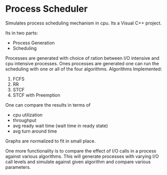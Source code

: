 # Process Scheduler

Simulates process scheduling mechanism in cpu.
Its a Visual C++ project.

Its in two parts:
 - Process Generation
 - Scheduling

Processes are generated with choice of ration between I/O intensive and cpu intensive processes.
Ones processes are generated one can run the scheduling with one or all of the four algorithms.
Algorithms Implemented:
  1. FCFS
  2. RR
  3. STCF
  4. STCF with Preemption

One can compare the results in terms of
 - cpu utilization
 - throughput
 - avg ready wait time (wait time in ready state)
 - avg turn around time

Graphs are normalized to fit in small place.

One more functionality is to compare the effect of I/O calls in a process against various algorithms.
This will generate processes with varying I/O call levels and simulate against given algorithm and compare various parameters.
